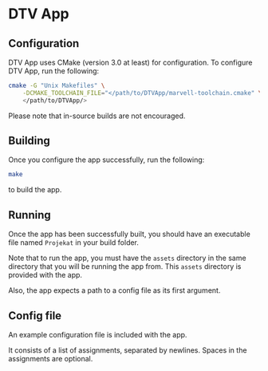 # DTV App

## Configuration
DTV App uses CMake (version 3.0 at least) for configuration. To configure
DTV App, run the following:

```bash
cmake -G "Unix Makefiles" \
    -DCMAKE_TOOLCHAIN_FILE="</path/to/DTVApp/marvell-toolchain.cmake" \
    </path/to/DTVApp/>
```
Please note that in-source builds are not encouraged.

## Building
Once you configure the app successfully, run the following:

```bash
make
```
to build the app.

## Running
Once the app has been successfully built, you should have an executable file
named `Projekat` in your build folder.

Note that to run the app, you must have the `assets` directory in the same
directory that you will be running the app from. This `assets` directory is
provided with the app.

Also, the app expects a path to a config file as its first argument.

## Config file
An example configuration file is included with the app.

It consists of a list of assignments, separated by newlines. Spaces in the
assignments are optional.
